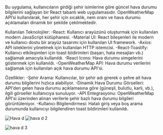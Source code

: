 Bu uygulama, kullanıcıların girdiği şehir isimlerine göre güncel hava durumu bilgilerini sağlayan bir React tabanlı web uygulamasıdır. OpenWeatherMap API’si kullanılarak, her şehir için sıcaklık, nem oranı ve hava durumu açıklamaları dinamik bir şekilde çekilmektedir.

Kullanılan Teknolojiler:
-React: Kullanıcı arayüzünü oluşturmak için kullanılan modern JavaScript kütüphanesi.
-Material UI: React bileşenleri ile modern ve kullanıcı dostu bir arayüz tasarımı için kullanılan UI framework.
-Axios: API isteklerini yönetmek için kullanılan HTTP istemcisi.
-React-Toastify: Kullanıcı etkileşimleri için toast bildirimleri (başarı, hata mesajları vb.) sağlamak amacıyla kullanıldı.
-React Icons: Hava durumu simgelerini göstermek için kullanıldı.
-OpenWeatherMap API: Hava durumu verilerini sağlamak için kullanılan açık hava durumu API'si.

Özellikler:
-Şehir Arama: Kullanıcılar, bir şehir adı girerek o şehre ait hava durumu bilgilerini hızlıca alabiliyor.
-Dinamik Hava Durumu Görselleri: API'den gelen hava durumu açıklamasına göre (güneşli, bulutlu, karlı, vb.), ilgili görseller kullanıcıya sunuluyor.
-API Entegrasyonu: OpenWeatherMap API'si üzerinden alınan verilerle şehir bazlı hava durumu bilgileri görüntüleniyor.
-Kullanıcı Bilgilendirmesi: Hatalı giriş veya boş arama durumunda kullanıcıyı bilgilendiren toast bildirimleri kullanıldı.

![Hava d](https://github.com/user-attachments/assets/0a72e147-722d-4a05-ac74-5d4bfc3cb307)
![hava d 2](https://github.com/user-attachments/assets/aaf0e9a9-69b1-43f0-8f18-f41524737405)

![hava d 3](https://github.com/user-attachments/assets/c9d10b77-cc4f-44ba-9db5-ffe663280296)

